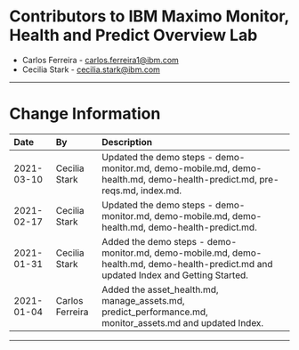 
# Contributors to IBM Maximo  Monitor, Health and Predict Overview Lab

- Carlos Ferreira - <carlos.ferreira1@ibm.com>
- Cecilia Stark - <cecilia.stark@ibm.com>

---

# Change Information

|Date     |By             | Description                                           |
|:--------|:--------------|:------------------------------------------------------|
|2021-03-10|Cecilia Stark| Updated the demo steps - demo-monitor.md, demo-mobile.md, demo-health.md, demo-health-predict.md, pre-reqs.md, index.md. |
|2021-02-17|Cecilia Stark| Updated the demo steps - demo-monitor.md, demo-mobile.md, demo-health.md, demo-health-predict.md. |
|2021-01-31|Cecilia Stark| Added the demo steps - demo-monitor.md, demo-mobile.md, demo-health.md, demo-health-predict.md and updated Index and Getting Started. |
|2021-01-04|Carlos Ferreira| Added the asset_health.md, manage_assets.md, predict_performance.md, monitor_assets.md and updated Index. |
---
